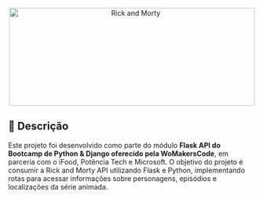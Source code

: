 <p align="center">
  <img src="https://1000logos.net/wp-content/uploads/2022/03/Rick-and-Morty.png" alt="Rick and Morty" width="500" height="200"/>
</p>

## 📝 Descrição

Este projeto foi desenvolvido como parte do módulo **Flask API do Bootcamp de Python & Django oferecido pela WoMakersCode**, em parceria com o iFood, Potência Tech e Microsoft. O objetivo do projeto é consumir a Rick and Morty API utilizando Flask e Python, implementando rotas para acessar informações sobre personagens, episódios e localizações da série animada.
